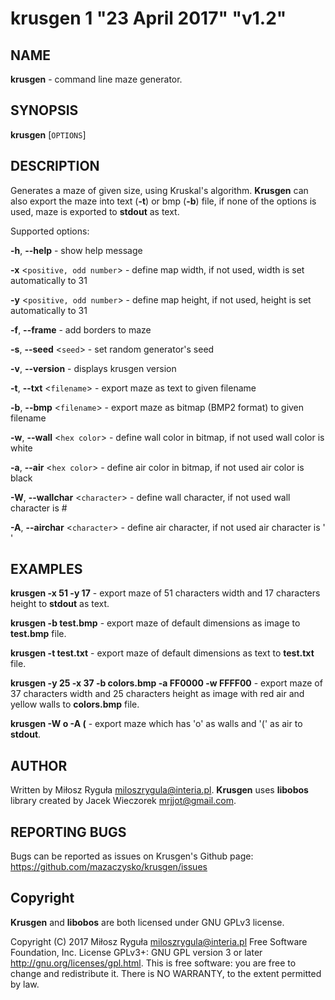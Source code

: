 # krusgen 1 "23 April 2017" "v1.2"

## NAME
**krusgen** - command line maze generator.

## SYNOPSIS
**krusgen** [`OPTIONS`]

## DESCRIPTION
Generates a maze of given size, using Kruskal's algorithm.
**Krusgen** can also export the maze into text (**-t**)  or bmp (**-b**) file, if none of the options is used, maze is exported to **stdout** as text.

Supported options:

**-h**, **--help** - show help message

**-x** <`positive, odd number`> - define map width, if not used, width is set automatically to 31

**-y** <`positive, odd number`> - define map height, if not used, height is set automatically to 31

**-f**, **--frame** - add borders to maze

**-s**, **--seed** <`seed`> - set random generator's seed

**-v**, **--version** - displays krusgen version

**-t**, **--txt** <`filename`> - export maze as text to given filename

**-b**, **--bmp** <`filename`> - export maze as bitmap (BMP2 format) to given filename

**-w**, **--wall** <`hex color`> - define wall color in bitmap, if not used wall color is white

**-a**, **--air** <`hex color`> - define air color in bitmap, if not used air color is black

**-W**, **--wallchar** <`character`> - define wall character, if not used wall character is #

**-A**, **--airchar** <`character`> - define air character, if not used air character is ' '                 

## EXAMPLES
**krusgen -x 51 -y 17** - export maze of 51 characters width and 17 characters height to **stdout** as text.

**krusgen -b test.bmp** - export maze of default dimensions as image to **test.bmp** file.

**krusgen -t test.txt** - export maze of default dimensions as text to **test.txt** file.

**krusgen -y 25 -x 37 -b colors.bmp -a FF0000 -w FFFF00** - export maze of 37 characters width and 25 characters height as image with red air and yellow walls to **colors.bmp** file.

**krusgen -W o -A \(** - export maze which has 'o' as walls and '(' as air to **stdout**.

## AUTHOR
Written by Miłosz Ryguła <miloszrygula@interia.pl>.
**Krusgen** uses **libobos** library created by Jacek Wieczorek <mrjjot@gmail.com>.

## REPORTING BUGS
Bugs can be reported as issues on Krusgen's Github page: https://github.com/mazaczysko/krusgen/issues

## Copyright
**Krusgen** and **libobos** are both licensed under GNU GPLv3 license.

Copyright (C) 2017 Miłosz Ryguła <miloszrygula@interia.pl>
Free Software Foundation, Inc.  License GPLv3+: GNU
GPL version 3 or later <http://gnu.org/licenses/gpl.html>.
This is free software: you are free  to  change  and  redistribute  it.
There is NO WARRANTY, to the extent permitted by law.
